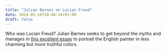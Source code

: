 ```yaml
---
title: "Julian Barnes on Lucian Freud"
date: 2014-05-16T18:48:14+01:00
draft: false
---
```


Who was Lucian Freud? Julian Barnes seeks to get beyond the myths and manages in [this excellent essay](/pdfs/julian-barnes-on-lucian-freud.pdf) to portrait the English painter in less charming but more truthful colors.
